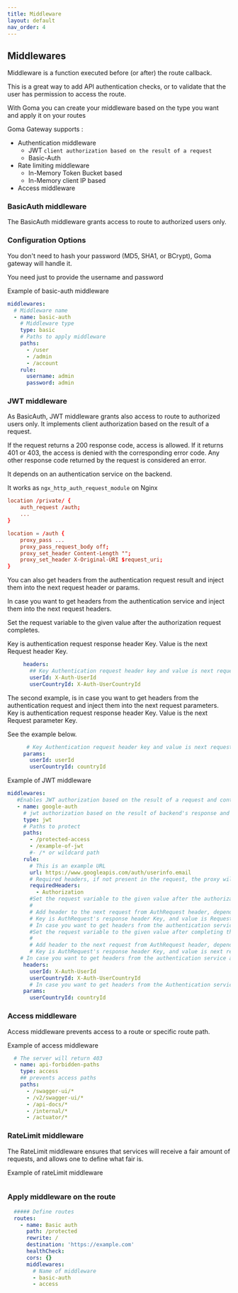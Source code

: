 ```yaml
---
title: Middleware
layout: default
nav_order: 4
---
```



## Middlewares

Middleware is a function executed before (or after) the route callback.

This is a great way to add API authentication checks, or to validate that the user has permission to access the route.

With Goma you can create your middleware based on the type you want and apply it on your routes

Goma Gateway supports :

- Authentication middleware
    - JWT `client authorization based on the result of a request`
    - Basic-Auth
- Rate limiting middleware
    - In-Memory Token Bucket based
    - In-Memory client IP based
- Access middleware 

### BasicAuth middleware
The BasicAuth middleware grants access to route to authorized users only.

### Configuration Options

You don't need to hash your password (MD5, SHA1, or BCrypt), Goma gateway will handle it.

You need just to provide the username and password

Example of basic-auth middleware
```yaml
middlewares:
  # Middleware name
  - name: basic-auth
    # Middleware type 
    type: basic
    # Paths to apply middleware
    paths:
      - /user
      - /admin
      - /account
    rule:
      username: admin
      password: admin
```

### JWT middleware

As BasicAuth, JWT middleware grants also access to route to authorized users only.
It implements client authorization based on the result of a request.

If the request returns a 200 response code, access is allowed.
If it returns 401 or 403, the access is denied with the corresponding error code. Any other response code returned by the request is considered an error.

It depends on an authentication service on the backend.

It works as  `ngx_http_auth_request_module` on Nginx
```conf
location /private/ {
    auth_request /auth;
    ...
}

location = /auth {
    proxy_pass ...
    proxy_pass_request_body off;
    proxy_set_header Content-Length "";
    proxy_set_header X-Original-URI $request_uri;
}
```

You can also get headers from the authentication request result and inject them into the next request header or params.

In case you want to get headers from the authentication service and inject them into the next request headers.

Set the request variable to the given value after the authorization request completes.

Key is authentication request response header Key. Value is the next Request header Key.

```yaml
     headers:
       ## Key Authentication request header key and value is next request header key
       userId: X-Auth-UserId
       userCountryId: X-Auth-UserCountryId
```
The second example, is in case you want to get headers from the authentication request and inject them into the next request parameters.
Key is authentication request response header Key. Value is the next Request parameter Key.

See the example below.

```yaml
      # Key Authentication request header key and value is next request parameter key
     params:
       userId: userId
       userCountryId: countryId
```
Example of JWT middleware
```yaml
middlewares:
   #Enables JWT authorization based on the result of a request and continues the request.
   - name: google-auth
     # jwt authorization based on the result of backend's response and continue the request when the client is authorized
     type: jwt
     # Paths to protect
     paths:
       - /protected-access
       - /example-of-jwt
       #- /* or wildcard path
     rule:
       # This is an example URL
       url: https://www.googleapis.com/auth/userinfo.email
       # Required headers, if not present in the request, the proxy will return 403
       requiredHeaders:
         - Authorization
       #Set the request variable to the given value after the authorization request completes.
       #
       # Add header to the next request from AuthRequest header, depending on your requirements
       # Key is AuthRequest's response header Key, and value is Request's header Key
       # In case you want to get headers from the authentication service and inject them into the next request header or parameters,
       #Set the request variable to the given value after completing the authorization request.
       #
       # Add header to the next request from AuthRequest header, depending on your requirements
       # Key is AuthRequest's response header Key, and value is next request header Key
    # In case you want to get headers from the authentication service and inject them into the next request headers.
     headers:
       userId: X-Auth-UserId
       userCountryId: X-Auth-UserCountryId
       # In case you want to get headers from the Authentication service and inject them to the next request params.
     params:
       userCountryId: countryId
```
### Access middleware

Access middleware prevents access to a route or specific route path.

Example of access middleware
```yaml
  # The server will return 403
  - name: api-forbidden-paths
    type: access
    ## prevents access paths
    paths:
      - /swagger-ui/*
      - /v2/swagger-ui/*
      - /api-docs/*
      - /internal/*
      - /actuator/*
```
### RateLimit middleware

The RateLimit middleware ensures that services will receive a fair amount of requests, and allows one to define what fair is.

Example of rateLimit middleware
```yaml

```

### Apply middleware on the route

```yaml
  ##### Define routes
  routes:
    - name: Basic auth
      path: /protected
      rewrite: /
      destination: 'https://example.com'
      healthCheck:
      cors: {}
      middlewares:
        # Name of middleware
        - basic-auth
        - access
```
